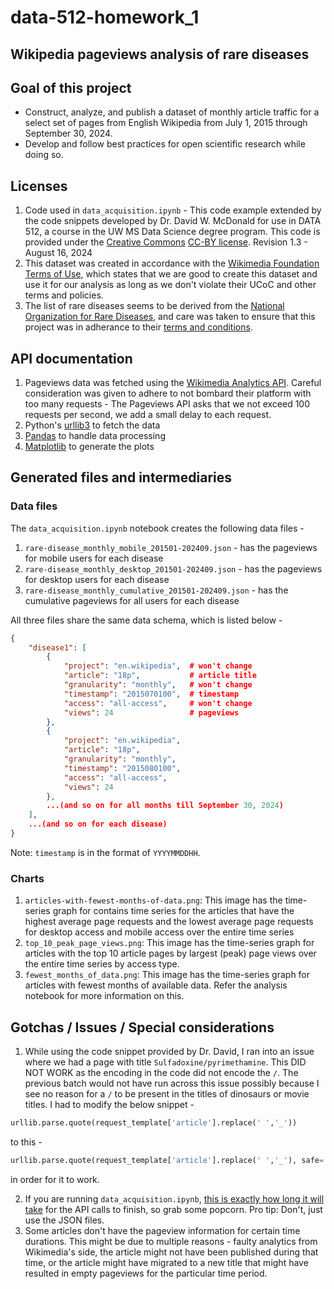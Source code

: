 # data-512-homework_1
## Wikipedia pageviews analysis of rare diseases

## Goal of this project
* Construct, analyze, and publish a dataset of monthly article traffic for a select set of pages from English Wikipedia from July 1, 2015 through September 30, 2024.
* Develop and follow best practices for open scientific research while doing so.

## Licenses
1. Code used in `data_acquisition.ipynb` - This code example extended by the code snippets developed by Dr. David W. McDonald for use in DATA 512, a course in the UW MS Data Science degree program. This code is provided under the [Creative Commons](https://creativecommons.org) [CC-BY license](https://creativecommons.org/licenses/by/4.0/). Revision 1.3 - August 16, 2024
2. This dataset was created in accordance with the [Wikimedia Foundation Terms of Use](https://foundation.wikimedia.org/wiki/Policy:Terms_of_Use), which states that we are good to create this dataset and use it for our analysis as long as we don't violate their UCoC and other terms and policies.
3. The list of rare diseases seems to be derived from the [National Organization for Rare Diseases](https://rarediseases.org/), and care was taken to ensure that this project was in adherance to their [terms and conditions](https://rarediseases.org/terms-conditions/).

## API documentation
1. Pageviews data was fetched using the [Wikimedia Analytics API](https://doc.wikimedia.org/generated-data-platform/aqs/analytics-api/reference/page-views.html). Careful consideration was given to adhere to not bombard their platform with too many requests - The Pageviews API asks that we not exceed 100 requests per second, we add a small delay to each request.
2. Python's [urllib3](https://urllib3.readthedocs.io/en/stable/) to fetch the data
3. [Pandas](https://pandas.pydata.org/docs/) to handle data processing
4. [Matplotlib](https://matplotlib.org/stable/index.html) to generate the plots

## Generated files and intermediaries
### Data files

The `data_acquisition.ipynb` notebook creates the following data files -
1. `rare-disease_monthly_mobile_201501-202409.json` - has the pageviews for mobile users for each disease
2. `rare-disease_monthly_desktop_201501-202409.json` - has the pageviews for desktop users for each disease
3. `rare-disease_monthly_cumulative_201501-202409.json` - has the cumulative pageviews for all users for each disease

All three files share the same data schema, which is listed below - 
```JSON
{
    "disease1": [
        {
            "project": "en.wikipedia",  # won't change
            "article": "18p",           # article title
            "granularity": "monthly",   # won't change
            "timestamp": "2015070100",  # timestamp
            "access": "all-access",     # won't change
            "views": 24                 # pageviews
        },
        {
            "project": "en.wikipedia",
            "article": "18p",
            "granularity": "monthly",
            "timestamp": "2015080100",
            "access": "all-access",
            "views": 24
        },
        ...(and so on for all months till September 30, 2024)
    ],
    ...(and so on for each disease)
}

```

Note: `timestamp` is in the format of `YYYYMMDDHH`.

### Charts
1. `articles-with-fewest-months-of-data.png`: This image has the time-series graph for  contains time series for the articles that have the highest average page requests and the lowest average page requests for desktop access and mobile access over the entire time series
2. `top_10_peak_page_views.png`: This image has the time-series graph for articles with the top 10 article pages by largest (peak) page views over the entire time series by access type.
3. `fewest_months_of_data.png`: This image has the time-series graph for articles with fewest months of available data. Refer the analysis notebook for more information on this.


## Gotchas / Issues / Special considerations

1. While using the code snippet provided by Dr. David, I ran into an issue where we had a page with title `Sulfadoxine/pyrimethamine`. This DID NOT WORK as the encoding in the code did not encode the `/`. The previous batch would not have run across this issue possibly because I see no reason for a `/` to be present in the titles of dinosaurs or movie titles. I had to modify the below snippet - 

```python
urllib.parse.quote(request_template['article'].replace(' ','_'))
```

to this -

```python
urllib.parse.quote(request_template['article'].replace(' ','_'), safe='')
```

in order for it to work.

2. If you are running `data_acquisition.ipynb`, [this is exactly how long it will take](https://www.youtube.com/watch?v=OWAevdIrLE8) for the API calls to finish, so grab some popcorn. Pro tip: Don't, just use the JSON files.
3. Some articles don't have the pageview information for certain time durations. This might be due to multiple reasons - faulty analytics from Wikimedia's side, the article might not have been published during that time, or the article might have migrated to a new title that might have resulted in empty pageviews for the particular time period.
